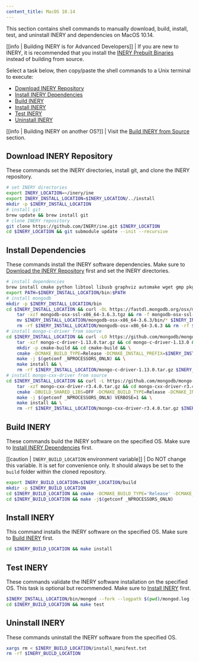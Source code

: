 ```yaml
---
content_title: MacOS 10.14
---
```


This section contains shell commands to manually download, build, install, test, and uninstall INERY and dependencies on MacOS 10.14.

[[info | Building INERY is for Advanced Developers]]
| If you are new to INERY, it is recommended that you install the [INERY Prebuilt Binaries](../../../00_install-prebuilt-binaries.md) instead of building from source.

Select a task below, then copy/paste the shell commands to a Unix terminal to execute:

* [Download INERY Repository](#download-inery-repository)
* [Install INERY Dependencies](#install-inery-dependencies)
* [Build INERY](#build-inery)
* [Install INERY](#install-inery)
* [Test INERY](#test-inery)
* [Uninstall INERY](#uninstall-inery)

[[info | Building INERY on another OS?]]
| Visit the [Build INERY from Source](../../index.md) section.

## Download INERY Repository
These commands set the INERY directories, install git, and clone the INERY repository.
```sh
# set INERY directories
export INERY_LOCATION=~/inery/ine
export INERY_INSTALL_LOCATION=$INERY_LOCATION/../install
mkdir -p $INERY_INSTALL_LOCATION
# install git
brew update && brew install git
# clone INERY repository
git clone https://github.com/INERY/ine.git $INERY_LOCATION
cd $INERY_LOCATION && git submodule update --init --recursive
```

## Install Dependencies
These commands install the INERY software dependencies. Make sure to [Download the INERY Repository](#download-inery-repository) first and set the INERY directories.
```sh
# install dependencies
brew install cmake python libtool libusb graphviz automake wget gmp pkgconfig doxygen openssl@1.1 jq boost || :
export PATH=$INERY_INSTALL_LOCATION/bin:$PATH
# install mongodb
mkdir -p $INERY_INSTALL_LOCATION/bin
cd $INERY_INSTALL_LOCATION && curl -OL https://fastdl.mongodb.org/osx/mongodb-osx-ssl-x86_64-3.6.3.tgz
    tar -xzf mongodb-osx-ssl-x86_64-3.6.3.tgz && rm -f mongodb-osx-ssl-x86_64-3.6.3.tgz && \
    mv $INERY_INSTALL_LOCATION/mongodb-osx-x86_64-3.6.3/bin/* $INERY_INSTALL_LOCATION/bin/ && \
    rm -rf $INERY_INSTALL_LOCATION/mongodb-osx-x86_64-3.6.3 && rm -rf $INERY_INSTALL_LOCATION/mongodb-osx-ssl-x86_64-3.6.3.tgz
# install mongo-c-driver from source
cd $INERY_INSTALL_LOCATION && curl -LO https://github.com/mongodb/mongo-c-driver/releases/download/1.13.0/mongo-c-driver-1.13.0.tar.gz && \
    tar -xzf mongo-c-driver-1.13.0.tar.gz && cd mongo-c-driver-1.13.0 && \
    mkdir -p cmake-build && cd cmake-build && \
    cmake -DCMAKE_BUILD_TYPE=Release -DCMAKE_INSTALL_PREFIX=$INERY_INSTALL_LOCATION -DENABLE_BSON=ON -DENABLE_SSL=DARWIN -DENABLE_AUTOMATIC_INIT_AND_CLEANUP=OFF -DENABLE_STATIC=ON -DENABLE_ICU=OFF -DENABLE_SASL=OFF -DENABLE_SNAPPY=OFF .. && \
    make -j $(getconf _NPROCESSORS_ONLN) && \
    make install && \
    rm -rf $INERY_INSTALL_LOCATION/mongo-c-driver-1.13.0.tar.gz $INERY_INSTALL_LOCATION/mongo-c-driver-1.13.0
# install mongo-cxx-driver from source
cd $INERY_INSTALL_LOCATION && curl -L https://github.com/mongodb/mongo-cxx-driver/archive/r3.4.0.tar.gz -o mongo-cxx-driver-r3.4.0.tar.gz && \
    tar -xzf mongo-cxx-driver-r3.4.0.tar.gz && cd mongo-cxx-driver-r3.4.0/build && \
    cmake -DBUILD_SHARED_LIBS=OFF -DCMAKE_BUILD_TYPE=Release -DCMAKE_INSTALL_PREFIX=$INERY_INSTALL_LOCATION .. && \
    make -j $(getconf _NPROCESSORS_ONLN) VERBOSE=1 && \
    make install && \
    rm -rf $INERY_INSTALL_LOCATION/mongo-cxx-driver-r3.4.0.tar.gz $INERY_INSTALL_LOCATION/mongo-cxx-driver-r3.4.0
```

## Build INERY
These commands build the INERY software on the specified OS. Make sure to [Install INERY Dependencies](#install-inery-dependencies) first.

[[caution | `INERY_BUILD_LOCATION` environment variable]]
| Do NOT change this variable. It is set for convenience only. It should always be set to the `build` folder within the cloned repository.

```sh
export INERY_BUILD_LOCATION=$INERY_LOCATION/build
mkdir -p $INERY_BUILD_LOCATION
cd $INERY_BUILD_LOCATION && cmake -DCMAKE_BUILD_TYPE='Release' -DCMAKE_INSTALL_PREFIX=$INERY_INSTALL_LOCATION -DBUILD_MONGO_DB_PLUGIN=true $INERY_LOCATION
cd $INERY_BUILD_LOCATION && make -j$(getconf _NPROCESSORS_ONLN)
```

## Install INERY
This command installs the INERY software on the specified OS. Make sure to [Build INERY](#build-inery) first.
```sh
cd $INERY_BUILD_LOCATION && make install
```

## Test INERY
These commands validate the INERY software installation on the specified OS. This task is optional but recommended. Make sure to [Install INERY](#install-inery) first.
```sh
$INERY_INSTALL_LOCATION/bin/mongod --fork --logpath $(pwd)/mongod.log --dbpath $(pwd)/mongodata
cd $INERY_BUILD_LOCATION && make test
```

## Uninstall INERY
These commands uninstall the INERY software from the specified OS.
```sh
xargs rm < $INERY_BUILD_LOCATION/install_manifest.txt
rm -rf $INERY_BUILD_LOCATION
```
